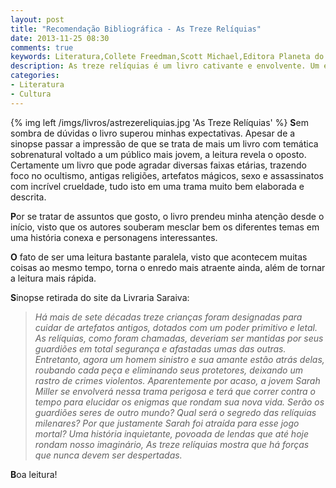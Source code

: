 ```yaml
---
layout: post
title: "Recomendação Bibliográfica - As Treze Relíquias"
date: 2013-11-25 08:30
comments: true
keywords: Literatura,Collete Freedman,Scott Michael,Editora Planeta do Brasil,As treze relíquias,Demônios,Ocultismo,Magia,Espada
description: As treze relíquias é um livro cativante e envolvente. Um enredo repleto de misticismo e ocultismo envolve os personagens principais que tentam impedir que um ocultista liberte diversos demônios no planeta Terra.
categories:
- Literatura
- Cultura
---
```


{% img left /imgs/livros/astrezereliquias.jpg 'As Treze Relíquias' %}
**S**em sombra de dúvidas o livro superou minhas expectativas. Apesar de a sinopse passar a impressão de que se trata de mais um livro com temática sobrenatural voltado a um público mais jovem, a leitura revela o oposto. Certamente um livro que pode agradar diversas faixas etárias, trazendo foco no ocultismo, antigas religiões, artefatos mágicos, sexo e assassinatos com incrível crueldade, tudo isto em uma trama muito bem elaborada e descrita.

**P**or se tratar de assuntos que gosto, o livro prendeu minha atenção desde o início, visto que os autores souberam mesclar bem os diferentes temas em uma história conexa e personagens interessantes.

**O** fato de ser uma leitura bastante paralela, visto que acontecem muitas coisas ao mesmo tempo, torna o enredo mais atraente ainda, além de tornar a leitura mais rápida.

**S**inopse retirada do site da Livraria Saraiva:

> *Há mais de sete décadas treze crianças foram designadas para cuidar de artefatos antigos, dotados com um poder primitivo e letal. As relíquias, como foram chamadas, deveriam ser mantidas por seus guardiões em total segurança e afastadas umas das outras. Entretanto, agora um homem sinistro e sua amante estão atrás delas, roubando cada peça e eliminando seus protetores, deixando um rastro de crimes violentos. Aparentemente por acaso, a jovem Sarah Miller se envolverá nessa trama perigosa e terá que correr contra o tempo para elucidar os enigmas que rondam sua nova vida. Serão os guardiões seres de outro mundo? Qual será o segredo das relíquias milenares? Por que justamente Sarah foi atraída para esse jogo mortal? Uma história inquietante, povoada de lendas que até hoje rondam nosso imaginário, As treze relíquias mostra que há forças que nunca devem ser despertadas.*

**B**oa leitura!